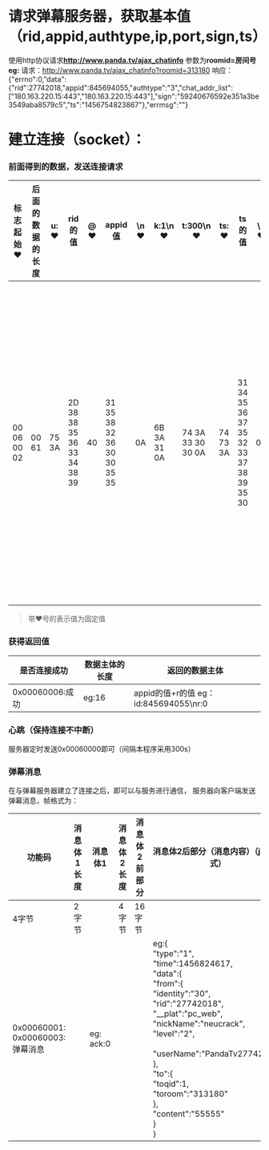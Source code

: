 # 请求弹幕服务器，获取基本值（rid,appid,authtype,ip,port,sign,ts）
使用http协议请求**http://www.panda.tv/ajax_chatinfo**
参数为**roomid=房间号**
**eg:**
请求：http://www.panda.tv/ajax_chatinfo?roomid=313180
响应：{"errno":0,"data":{"rid":27742018,"appid":845694055,"authtype":"3","chat_addr_list":["180.163.220.15:443","180.163.220.15:443"],"sign":"59240676592e351a3be3549aba8579c5","ts":"1456754823867"},"errmsg":""}

# 建立连接（socket）：
### 前面得到的数据，发送连接请求
| 标志起始♥ | 后面的数据的长度|u:<br/>♥|rid的值|@<br/>♥|appid值|\n<br/>♥|k:1\n<br/>♥|t:300\n<br/>♥|ts:<br/>♥|ts的值|\n<br/>♥|sign:<br/>♥|sign的值|\n<br/>♥|authtype:<br/>♥|authtype的值|
| ----- | ----- | ------- | ----- | ----- | ------- | ----- | ----- | ------- | ----- | ----- |  ----- |  ----- |  ----- |  ----- |  ----- |  ----- | 
| 00 06 00 02 | 00 61 | 75 3A | 2D 38 38 35 36 33 34 38 39 | 40  | 31 35 38 32 36 30 30 35 35 | 0A  | 6B 3A 31 0A | 74 3A 33 30 30 0A | 74 73 3A | 31 34 35 36 37 35 32 33 37 38 39 35 30 |0A|73 69 67 6E 3A|34 30 30 36 39 39 66 35 65 33 31 39 62 62 36 32 38 66 39 38 38 62 36 38 35 38 33 30 33 35 65 34|0A|61 75 74 68 74 79 70 65 3A|33|

> 带♥号的表示值为固定值

### 获得返回值

| 是否连接成功    | 数据主体的长度 | 返回的数据主体                        |
| --------------- | -------------- | ------------------------------------- |
| 0x00060006:成功 | eg:16          | appid的值+r的值 eg：id:845694055\nr:0 |

### 心跳（保持连接不中断）
服务器定时发送0x00060000即可（间隔本程序采用300s）

### 弹幕消息
在与弹幕服务器建立了连接之后，即可以与服务进行通信，
服务器向客户端发送弹幕消息，帧格式为：<br/>

| 功能码| 消息体1长度 | 消息体1   | 消息体2长度 | 消息体2前部分 | 消息体2后部分（消息内容）（json格式）|
| ----- | ----------- | --------- | ----------- | ------------- | ------------------------------------ |
| 4字节 | 2字节       |           | 4字节       | 16字节        |                                      |
| 0x00060001:<br/>0x00060003:弹幕消息||eg:<br/>ack:0 ||| eg:{<br/>"type":"1",<br/>"time":1456824617,<br/>"data":{<br/>	"from":{<br/>"identity":"30",<br/>		"rid":"27742018",<br/>		"__plat":"pc_web",<br/>		"nickName":"neucrack",<br/>		"level":"2",<br/>	<br/>"userName":"PandaTv27742018"<br/>		},<br/>	"to":{<br/>		"toqid":1,<br/>		"toroom":"313180"<br/>		},<br/>	"content":"55555"<br/>	}<br/>}|








